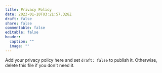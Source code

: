 ```yaml
---
title: Privacy Policy
date: 2023-01-10T03:21:57.328Z
draft: false
share: false
commentable: false
editable: false
header:
  caption: ""
  image: ""
---
```


Add your privacy policy here and set `draft: false` to publish it. Otherwise, delete this file if you don't need it.
